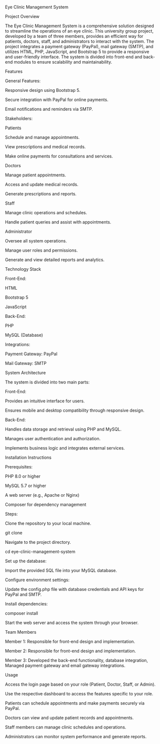 Eye Clinic Management System

Project Overview

The Eye Clinic Management System is a comprehensive solution designed to streamline the operations of an eye clinic. This university group project, developed by a team of three members, provides an efficient way for patients, doctors, staff, and administrators to interact with the system. The project integrates a payment gateway (PayPal), mail gateway (SMTP), and utilizes HTML, PHP, JavaScript, and Bootstrap 5 to provide a responsive and user-friendly interface. The system is divided into front-end and back-end modules to ensure scalability and maintainability.

Features

General Features:

Responsive design using Bootstrap 5.

Secure integration with PayPal for online payments.

Email notifications and reminders via SMTP.

Stakeholders:

Patients

Schedule and manage appointments.

View prescriptions and medical records.

Make online payments for consultations and services.

Doctors

Manage patient appointments.

Access and update medical records.

Generate prescriptions and reports.

Staff

Manage clinic operations and schedules.

Handle patient queries and assist with appointments.

Administrator

Oversee all system operations.

Manage user roles and permissions.

Generate and view detailed reports and analytics.

Technology Stack

Front-End:

HTML

Bootstrap 5

JavaScript

Back-End:

PHP

MySQL (Database)

Integrations:

Payment Gateway: PayPal

Mail Gateway: SMTP

System Architecture

The system is divided into two main parts:

Front-End:

Provides an intuitive interface for users.

Ensures mobile and desktop compatibility through responsive design.

Back-End:

Handles data storage and retrieval using PHP and MySQL.

Manages user authentication and authorization.

Implements business logic and integrates external services.

Installation Instructions

Prerequisites:

PHP 8.0 or higher

MySQL 5.7 or higher

A web server (e.g., Apache or Nginx)

Composer for dependency management

Steps:

Clone the repository to your local machine.

git clone <repository-url>

Navigate to the project directory.

cd eye-clinic-management-system

Set up the database:

Import the provided SQL file into your MySQL database.

Configure environment settings:

Update the config.php file with database credentials and API keys for PayPal and SMTP.

Install dependencies:

composer install

Start the web server and access the system through your browser.

Team Members

Member 1: Responsible for front-end design and implementation.

Member 2: Responsible for front-end design and implementation.

Member 3: Developed the back-end functionality, database integration, Managed payment gateway and email gateway integrations.

Usage

Access the login page based on your role (Patient, Doctor, Staff, or Admin).

Use the respective dashboard to access the features specific to your role.

Patients can schedule appointments and make payments securely via PayPal.

Doctors can view and update patient records and appointments.

Staff members can manage clinic schedules and operations.

Administrators can monitor system performance and generate reports.
